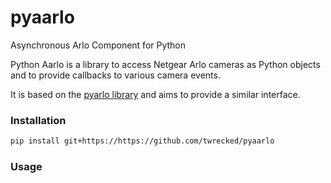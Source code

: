 # pyaarlo
Asynchronous Arlo Component for Python

Python Aarlo is a library to access Netgear Arlo cameras as Python objects and to provide
callbacks to various camera events.

It is based on the [pyarlo library](https://github.com/tchellomello/python-arlo) and aims to provide a similar interface.

### Installation

```bash
pip install git+https://https://github.com/twrecked/pyaarlo
```

### Usage

